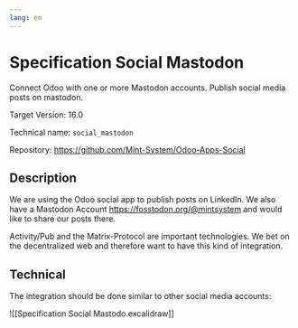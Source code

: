 ```yaml
---
lang: en
---
```


# Specification Social Mastodon

Connect Odoo with one or more Mastodon accounts. Publish social media posts on mastodon.

Target Version: 16.0

Technical name: `social_mastodon`

Repository: <https://github.com/Mint-System/Odoo-Apps-Social>

## Description

We are using the Odoo social app to publish posts on LinkedIn. We also have a Mastodon Account <https://fosstodon.org/@mintsystem> and would like to share our posts there.

Activity/Pub and the Matrix-Protocol are important technologies. We bet on the decentralized web and therefore want to have this kind of integration.

## Technical

The integration should be done similar to other social media accounts:

![[Specification Social Mastodo.excalidraw]]